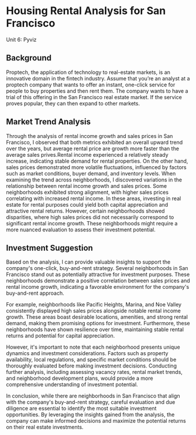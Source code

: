 # Housing Rental Analysis for San Francisco
Unit 6: Pyviz

## Background
Proptech, the application of technology to real-estate markets, is an innovative domain in the fintech industry. Assume that you’re an analyst at a proptech company that wants to offer an instant, one-click service for people to buy properties and then rent them. The company wants to have a trial of this offering in the San Francisco real estate market. If the service proves popular, they can then expand to other markets.

## Market Trend Analysis

Through the analysis of rental income growth and sales prices in San Francisco, I observed that both metrics exhibited an overall upward trend over the years, but average rental price are growth more faster than the average sales prives.Rental income experienced a relatively steady increase, indicating stable demand for rental properties. On the other hand, sales prices demonstrated more volatile fluctuations, influenced by factors such as market conditions, buyer demand, and inventory levels. When examining the trend across neighborhoods, I discovered variations in the relationship between rental income growth and sales prices. Some neighborhoods exhibited strong alignment, with higher sales prices correlating with increased rental income. In these areas, investing in real estate for rental purposes could yield both capital appreciation and attractive rental returns. However, certain neighborhoods showed disparities, where high sales prices did not necessarily correspond to significant rental income growth. These neighborhoods might require a more nuanced evaluation to assess their investment potential.

## Investment Suggestion 

Based on the analysis, I can provide valuable insights to support the company's one-click, buy-and-rent strategy. Several neighborhoods in San Francisco stand out as potentially attractive for investment purposes. These neighborhoods demonstrate a positive correlation between sales prices and rental income growth, indicating a favorable environment for the company's buy-and-rent approach.

For example, neighborhoods like Pacific Heights, Marina, and Noe Valley consistently displayed high sales prices alongside notable rental income growth. These areas boast desirable locations, amenities, and strong rental demand, making them promising options for investment. Furthermore, these neighborhoods have shown resilience over time, maintaining stable rental returns and potential for capital appreciation.

However, it's important to note that each neighborhood presents unique dynamics and investment considerations. Factors such as property availability, local regulations, and specific market conditions should be thoroughly evaluated before making investment decisions. Conducting further analysis, including assessing vacancy rates, rental market trends, and neighborhood development plans, would provide a more comprehensive understanding of investment potential.

In conclusion, while there are neighborhoods in San Francisco that align with the company's buy-and-rent strategy, careful evaluation and due diligence are essential to identify the most suitable investment opportunities. By leveraging the insights gained from the analysis, the company can make informed decisions and maximize the potential returns on their real estate investments.
